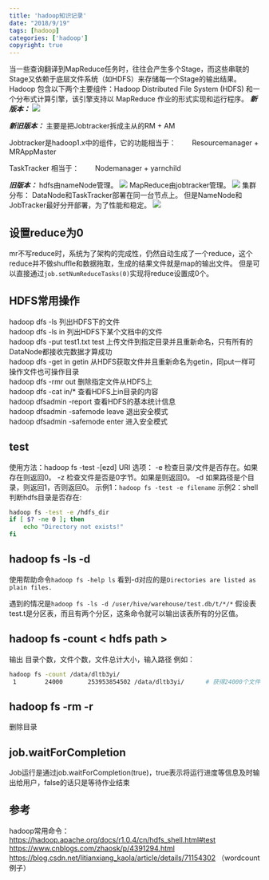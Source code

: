 ```yaml
---
title: 'hadoop知识记录'
date: "2018/9/19"
tags: [hadoop]
categories: ['hadoop']
copyright: true
---
```

当一些查询翻译到MapReduce任务时，往往会产生多个Stage，而这些串联的Stage又依赖于底层文件系统（如HDFS）来存储每一个Stage的输出结果。
Hadoop 包含以下两个主要组件：Hadoop Distributed File System (HDFS) 和一个分布式计算引擎，该引擎支持以 MapReduce 作业的形式实现和运行程序。
**_新版本：_**
![](4.png)

**_新旧版本：_**
主要是把Jobtracker拆成主从的RM + AM

Jobtracker是hadoop1.x中的组件，它的功能相当于：
　　Resourcemanager + MRAppMaster

TaskTracker 相当于：
　　Nodemanager + yarnchild

**_旧版本：_**
hdfs由nameNode管理。
![](1.png)
MapReduce由jobtracker管理。
![](2.png)
集群分布：
DataNode和TaskTracker部署在同一台节点上。
但是NameNode和JobTracker最好分开部署，为了性能和稳定。
![](3.png)
## 设置reduce为0
mr不写reduce时，系统为了架构的完成性，仍然自动生成了一个reduce，这个reduce并不做shuffle和数据拖取，生成的结果文件就是map的输出文件。
但是可以直接通过`job.setNumReduceTasks(0)`实现将reduce设置成0个。

## HDFS常用操作
hadoop dfs -ls 列出HDFS下的文件  
hadoop dfs -ls in 列出HDFS下某个文档中的文件  
hadoop dfs -put test1.txt test 上传文件到指定目录并且重新命名，只有所有的DataNode都接收完数据才算成功  
hadoop dfs -get in getin 从HDFS获取文件并且重新命名为getin，同put一样可操作文件也可操作目录  
hadoop dfs -rmr out 删除指定文件从HDFS上  
hadoop dfs -cat in/* 查看HDFS上in目录的内容  
hadoop dfsadmin -report 查看HDFS的基本统计信息   
hadoop dfsadmin -safemode leave 退出安全模式  
hadoop dfsadmin -safemode enter 进入安全模式  

## test
使用方法：hadoop fs -test -[ezd] URI
选项：
-e 检查目录/文件是否存在。如果存在则返回0。
-z 检查文件是否是0字节。如果是则返回0。 
-d 如果路径是个目录，则返回1，否则返回0。
示例1：`hadoop fs -test -e filename`
示例2：shell判断hdfs目录是否存在:
```sh
hadoop fs -test -e /hdfs_dir
if [ $? -ne 0 ]; then
    echo "Directory not exists!"
fi
```

## hadoop fs -ls -d
使用帮助命令`hadoop fs -help ls` 看到-d对应的是`Directories are listed as plain files.`

遇到的情况是`hadoop fs -ls -d /user/hive/warehouse/test.db/t/*/*` 假设表test.t是分区表，而且有两个分区，这条命令就可以输出该表所有的分区值。  

## hadoop fs -count < hdfs path >
输出 目录个数，文件个数，文件总计大小，输入路径
例如：
```bash
hadoop fs -count /data/dltb3yi/
 1        24000       253953854502 /data/dltb3yi/      # 获得24000个文件
```
## hadoop fs -rm -r
删除目录

## job.waitForCompletion
Job运行是通过job.waitForCompletion(true)，true表示将运行进度等信息及时输出给用户，false的话只是等待作业结束

## 参考
hadoop常用命令：https://hadoop.apache.org/docs/r1.0.4/cn/hdfs_shell.html#test
https://www.cnblogs.com/zhaosk/p/4391294.html
https://blog.csdn.net/litianxiang_kaola/article/details/71154302  （wordcount例子）

